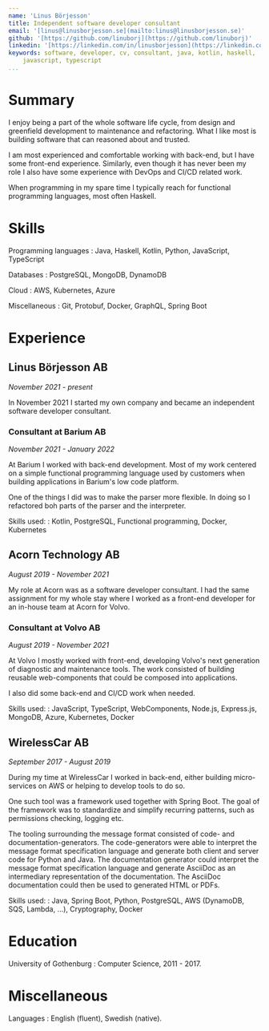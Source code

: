 ```yaml
---
name: 'Linus Börjesson'
title: Independent software developer consultant
email: '[linus@linusborjesson.se](mailto:linus@linusborjesson.se)'
github: '[https://github.com/linuborj](https://github.com/linuborj)'
linkedin: '[https://linkedin.com/in/linusborjesson](https://linkedin.com/in/linusborjesson)'
keywords: software, developer, cv, consultant, java, kotlin, haskell,
    javascript, typescript
...
```


# Summary

I enjoy being a part of the whole software life cycle, from design and greenfield development to maintenance and refactoring. What I like most is building software that can reasoned about and trusted.

I am most experienced and comfortable working with back-end, but I have some front-end experience. Similarly, even though it has never been my role I also have some experience with DevOps and CI/CD related work.

When programming in my spare time I typically reach for functional programming languages, most often Haskell.

# Skills

Programming languages
  : Java, Haskell, Kotlin, Python, JavaScript, TypeScript

Databases
  : PostgreSQL, MongoDB, DynamoDB

Cloud
  : AWS, Kubernetes, Azure

Miscellaneous
  : Git, Protobuf, Docker, GraphQL, Spring Boot

# Experience

## Linus Börjesson AB

*November 2021 - present*

In November 2021 I started my own company and became an independent software developer consultant. 

### Consultant at Barium AB

*November 2021 - January 2022*

At Barium I worked with back-end development. Most of my work centered on a simple functional programming language used by customers when building applications in Barium's low code platform.

One of the things I did was to make the parser more flexible. In doing so I refactored boh parts of the parser and the interpreter.

Skills used:
  : Kotlin, PostgreSQL, Functional programming, Docker, Kubernetes

## Acorn Technology AB

*August 2019 - November 2021*

My role at Acorn was as a software developer consultant. I had the same assignment for my whole stay where I worked as a front-end developer for an in-house team at Acorn for Volvo.

### Consultant at Volvo AB

*August 2019 - November 2021*

At Volvo I mostly worked with front-end, developing Volvo's next generation of diagnostic and maintenance tools. The work consisted of building reusable web-components that could be composed into applications.

I also did some back-end and CI/CD work when needed.

Skills used:
  : JavaScript, TypeScript, WebComponents, Node.js, Express.js, MongoDB, Azure, Kubernetes, Docker

## WirelessCar AB

*September 2017 - August 2019*

During my time at WirelessCar I worked in back-end, either building micro-services on AWS or helping to develop tools to do so.

One such tool was a framework used together with Spring Boot. The goal of the framework was to standardize and simplify recurring patterns, such as permissions checking, logging etc.

The tooling surrounding the message format consisted of code- and documentation-generators. The code-generators were able to interpret the message format specification language and generate both client and server code for Python and Java. The documentation generator could interpret the message format specification language and generate AsciiDoc as an intermediary representation of the documentation. The AsciiDoc documentation could then be used to generated HTML or PDFs.

Skills used:
  : Java, Spring Boot, Python, PostgreSQL, AWS (DynamoDB, SQS, Lambda, ...), Cryptography, Docker

# Education

University of Gothenburg
  : Computer Science, 2011 - 2017.

# Miscellaneous

Languages
  : English (fluent), Swedish (native).

